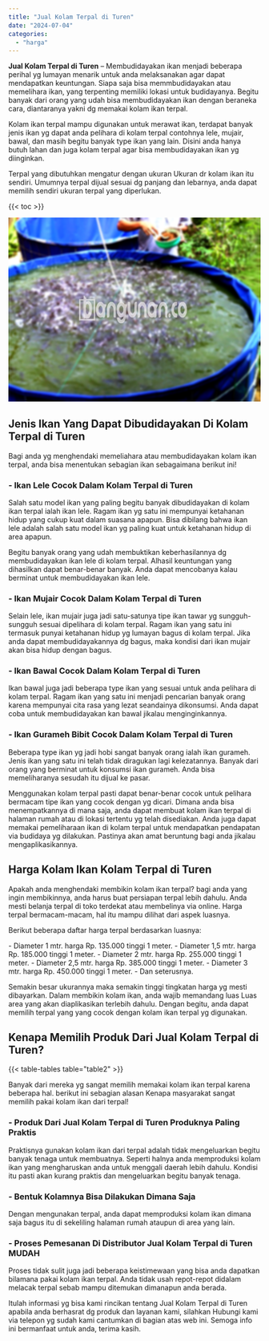 ```yaml
---
title: "Jual Kolam Terpal di Turen"
date: "2024-07-04"
categories: 
  - "harga"
---
```


**Jual Kolam Terpal di Turen** – Membudidayakan ikan menjadi beberapa perihal yg lumayan menarik untuk anda melaksanakan agar dapat mendapatkan keuntungan. Siapa saja bisa memmbudidayakan atau memelihara ikan, yang terpenting memiliki lokasi untuk budidayanya. Begitu banyak dari orang yang udah bisa membudidayakan ikan dengan beraneka cara, diantaranya yakni dg memakai kolam ikan terpal.

Kolam ikan terpal mampu digunakan untuk merawat ikan, terdapat banyak jenis ikan yg dapat anda pelihara di kolam terpal contohnya lele, mujair, bawal, dan masih begitu banyak type ikan yang lain. Disini anda hanya butuh lahan dan juga kolam terpal agar bisa membudidayakan ikan yg diinginkan.

Terpal yang dibutuhkan mengatur dengan ukuran Ukuran dr kolam ikan itu sendiri. Umumnya terpal dijual sesuai dg panjang dan lebarnya, anda dapat memilih sendiri ukuran terpal yang diperlukan.

{{< toc >}}

![Jual Kolam Terpal di Turen](/images/jual-kolam-terpal-46.png)

## Jenis Ikan Yang Dapat Dibudidayakan Di Kolam Terpal di Turen

Bagi anda yg menghendaki memeliahara atau membudidayakan kolam ikan terpal, anda bisa menentukan sebagian ikan sebagaimana berikut ini!

### \- Ikan Lele Cocok Dalam Kolam Terpal di Turen

Salah satu model ikan yang paling begitu banyak dibudidayakan di kolam ikan terpal ialah ikan lele. Ragam ikan yg satu ini mempunyai ketahanan hidup yang cukup kuat dalam suasana apapun. Bisa dibilang bahwa ikan lele adalah salah satu model ikan yg paling kuat untuk ketahanan hidup di area apapun.

Begitu banyak orang yang udah membuktikan keberhasilannya dg membudidayakan ikan lele di kolam terpal. Alhasil keuntungan yang dihasilkan dapat benar-benar banyak. Anda dapat mencobanya kalau berminat untuk membudidayakan ikan lele.

### \- Ikan Mujair Cocok Dalam Kolam Terpal di Turen

Selain lele, ikan mujair juga jadi satu-satunya tipe ikan tawar yg sungguh-sungguh sesuai dipelihara di kolam terpal. Ragam ikan yang satu ini termasuk punyai ketahanan hidup yg lumayan bagus di kolam terpal. Jika anda dapat membudidayakannya dg bagus, maka kondisi dari ikan mujair akan bisa hidup dengan bagus.

### \- Ikan Bawal Cocok Dalam Kolam Terpal di Turen

Ikan bawal juga jadi beberapa type ikan yang sesuai untuk anda pelihara di kolam terpal. Ragam ikan yang satu ini menjadi pencarian banyak orang karena mempunyai cita rasa yang lezat seandainya dikonsumsi. Anda dapat coba untuk membudidayakan kan bawal jikalau menginginkannya.

### \- Ikan Gurameh Bibit Cocok Dalam Kolam Terpal di Turen

Beberapa type ikan yg jadi hobi sangat banyak orang ialah ikan gurameh. Jenis ikan yang satu ini telah tidak diragukan lagi kelezatannya. Banyak dari orang yang berminat untuk konsumsi ikan gurameh. Anda bisa memeliharanya sesudah itu dijual ke pasar.

Menggunakan kolam terpal pasti dapat benar-benar cocok untuk pelihara bermacam tipe ikan yang cocok dengan yg dicari. Dimana anda bisa menempatkannya di mana saja, anda dapat membuat kolam ikan terpal di halaman rumah atau di lokasi tertentu yg telah disediakan. Anda juga dapat memakai pemeliharaan ikan di kolam terpal untuk mendapatkan pendapatan via budidaya yg dilakukan. Pastinya akan amat beruntung bagi anda jikalau mengaplikasikannya.

## Harga Kolam Ikan Kolam Terpal di Turen

Apakah anda menghendaki membikin kolam ikan terpal? bagi anda yang ingin membikinnya, anda harus buat persiapan terpal lebih dahulu. Anda mesti belanja terpal di toko terdekat atau membelinya via online. Harga terpal bermacam-macam, hal itu mampu dilihat dari aspek luasnya.

Berikut beberapa daftar harga terpal berdasarkan luasnya:

\- Diameter 1 mtr. harga Rp. 135.000 tinggi 1 meter. - Diameter 1,5 mtr. harga Rp. 185.000 tinggi 1 meter. - Diameter 2 mtr. harga Rp. 255.000 tinggi 1 meter. - Diameter 2,5 mtr. harga Rp. 385.000 tinggi 1 meter. - Diameter 3 mtr. harga Rp. 450.000 tinggi 1 meter. - Dan seterusnya.

Semakin besar ukurannya maka semakin tinggi tingkatan harga yg mesti dibayarkan. Dalam membikin kolam ikan, anda wajib memandang luas Luas area yang akan diaplikasikan terlebih dahulu. Dengan begitu, anda dapat memilih terpal yang yang cocok dengan kolam ikan terpal yg digunakan.

## Kenapa Memilih Produk Dari Jual Kolam Terpal di Turen?

{{< table-tables table="table2" >}}

Banyak dari mereka yg sangat memilih memakai kolam ikan terpal karena beberapa hal. berikut ini sebagian alasan Kenapa masyarakat sangat memilih pakai kolam ikan dari terpal!

### \- Produk Dari Jual Kolam Terpal di Turen Produknya Paling Praktis

Praktisnya gunakan kolam ikan dari terpal adalah tidak mengeluarkan begitu banyak tenaga untuk membuatnya. Seperti halnya anda memproduksi kolam ikan yang mengharuskan anda untuk menggali daerah lebih dahulu. Kondisi itu pasti akan kurang praktis dan mengeluarkan begitu banyak tenaga.

### \- Bentuk Kolamnya Bisa Dilakukan Dimana Saja

Dengan mengunakan terpal, anda dapat memproduksi kolam ikan dimana saja bagus itu di sekeliling halaman rumah ataupun di area yang lain.

### \- Proses Pemesanan Di Distributor Jual Kolam Terpal di Turen MUDAH

Proses tidak sulit juga jadi beberapa keistimewaan yang bisa anda dapatkan bilamana pakai kolam ikan terpal. Anda tidak usah repot-repot didalam melacak terpal sebab mampu ditemukan dimanapun anda berada.

Itulah informasi yg bisa kami rincikan tentang Jual Kolam Terpal di Turen apabila anda berhasrat dg produk dan layanan kami, silahkan Hubungi kami via telepon yg sudah kami cantumkan di bagian atas web ini. Semoga info ini bermanfaat untuk anda, terima kasih.
